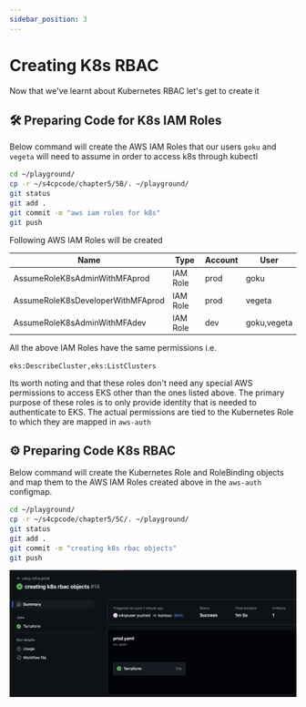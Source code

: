 ```yaml
---
sidebar_position: 3
---
```


# Creating K8s RBAC

Now that we've learnt about Kubernetes RBAC let's get to create it

## 🛠️ Preparing Code for K8s IAM Roles

Below command will create the AWS IAM Roles that our users `goku` and `vegeta` will need to assume in order to access k8s through kubectl

```bash
cd ~/playground/
cp -r ~/s4cpcode/chapter5/5B/. ~/playground/
git status
git add .
git commit -m "aws iam roles for k8s"
git push
```

Following AWS IAM Roles will be created

| Name                              | Type       | Account  | User       |
|-----------------------------------|------------|----------|------------|
| AssumeRoleK8sAdminWithMFAprod     | IAM Role   | prod     | goku       |
| AssumeRoleK8sDeveloperWithMFAprod | IAM Role   | prod     | vegeta     |
| AssumeRoleK8sAdminWithMFAdev      | IAM Role   | dev      | goku,vegeta|

All the above IAM Roles have the same permissions i.e.

`eks:DescribeCluster,eks:ListClusters`

Its worth noting and that these roles don't need any special AWS permissions to access EKS other than the ones listed above. The primary purpose of these roles is to only provide identity that is needed to authenticate to EKS.
The actual permissions are tied to the Kubernetes Role to which they are mapped in `aws-auth`

## ⚙️ Preparing Code K8s RBAC

Below command will create the Kubernetes Role and RoleBinding objects and map them to the AWS IAM Roles created above in the `aws-auth` configmap.

```bash
cd ~/playground/
cp -r ~/s4cpcode/chapter5/5C/. ~/playground/
git status
git add .
git commit -m "creating k8s rbac objects"
git push
```

![](img/k8s_rbac_pushed.png)
